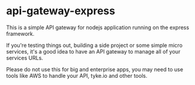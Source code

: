 # api-gateway-express
This is a simple API gateway for nodejs application running on the express framework.

If you're testing things out, building a side project or some simple micro services, it's a good idea to have an API gateway to manage all of your services URLs.

Please do not use this for big and enterprise apps, you may need to use tools like AWS to handle your API, tyke.io and other tools.

